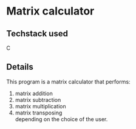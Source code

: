 # Matrix calculator

## Techstack used
C 

## Details
This program is a matrix calculator that performs:  
1. matrix addition  
2. matrix subtraction  
3. matrix multiplication  
4. matrix transposing  
depending on the choice of the user.  

